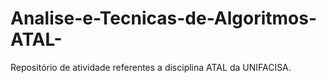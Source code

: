 # Analise-e-Tecnicas-de-Algoritmos-ATAL-
Repositório de atividade referentes a disciplina ATAL da UNIFACISA.
